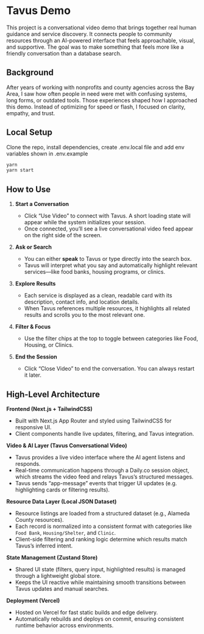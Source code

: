# Tavus Demo

This project is a conversational video demo that brings together real human guidance and service discovery. It connects people to community resources through an AI-powered interface that feels approachable, visual, and supportive. The goal was to make something that feels more like a friendly conversation than a database search.

## Background

After years of working with nonprofits and county agencies across the Bay Area, I saw how often people in need were met with confusing systems, long forms, or outdated tools. Those experiences shaped how I approached this demo. Instead of optimizing for speed or flash, I focused on clarity, empathy, and trust.

## Local Setup

Clone the repo, install dependencies, create .env.local file and add env variables shown in .env.example

```bash
yarn
yarn start
```

## How to Use

1. **Start a Conversation**
   - Click “Use Video” to connect with Tavus. A short loading state will appear while the system initializes your session.
   - Once connected, you’ll see a live conversational video feed appear on the right side of the screen.

2. **Ask or Search**
   - You can either **speak** to Tavus or type directly into the search box.
   - Tavus will interpret what you say and automatically highlight relevant services—like food banks, housing programs, or clinics.

3. **Explore Results**
   - Each service is displayed as a clean, readable card with its description, contact info, and location details.
   - When Tavus references multiple resources, it highlights all related results and scrolls you to the most relevant one.

4. **Filter & Focus**
   - Use the filter chips at the top to toggle between categories like Food, Housing, or Clinics.

5. **End the Session**
   - Click “Close Video” to end the conversation. You can always restart it later.

## High-Level Architecture

**Frontend (Next.js + TailwindCSS)**  

- Built with Next.js App Router and styled using TailwindCSS for responsive UI.  
- Client components handle live updates, filtering, and Tavus integration.

**Video & AI Layer (Tavus Conversational Video)**  

- Tavus provides a live video interface where the AI agent listens and responds.  
- Real-time communication happens through a Daily.co session object, which streams the video feed and relays Tavus’s structured messages.  
- Tavus sends “app-message” events that trigger UI updates (e.g. highlighting cards or filtering results).

**Resource Data Layer (Local JSON Dataset)**  

- Resource listings are loaded from a structured dataset (e.g., Alameda County resources).  
- Each record is normalized into a consistent format with categories like `Food Bank`, `Housing/Shelter`, and `Clinic`.  
- Client-side filtering and ranking logic determine which results match Tavus’s inferred intent.

**State Management (Zustand Store)**  

- Shared UI state (filters, query input, highlighted results) is managed through a lightweight global store.  
- Keeps the UI reactive while maintaining smooth transitions between Tavus updates and manual searches.

**Deployment (Vercel)**  

- Hosted on Vercel for fast static builds and edge delivery.  
- Automatically rebuilds and deploys on commit, ensuring consistent runtime behavior across environments.
